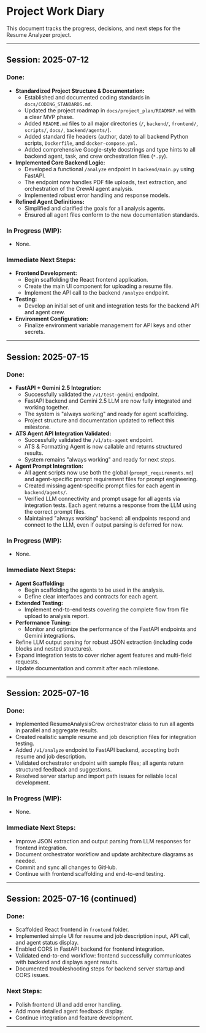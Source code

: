 # Project Work Diary

This document tracks the progress, decisions, and next steps for the Resume Analyzer project.

---

## Session: 2025-07-12

### Done:
- **Standardized Project Structure & Documentation:**
  - Established and documented coding standards in `docs/CODING_STANDARDS.md`.
  - Updated the project roadmap in `docs/project_plan/ROADMAP.md` with a clear MVP phase.
  - Added `README.md` files to all major directories (`/`, `backend/`, `frontend/`, `scripts/`, `docs/`, `backend/agents/`).
  - Added standard file headers (author, date) to all backend Python scripts, `Dockerfile`, and `docker-compose.yml`.
  - Added comprehensive Google-style docstrings and type hints to all backend agent, task, and crew orchestration files (`*.py`).
- **Implemented Core Backend Logic:**
  - Developed a functional `/analyze` endpoint in `backend/main.py` using FastAPI.
  - The endpoint now handles PDF file uploads, text extraction, and orchestration of the CrewAI agent analysis.
  - Implemented robust error handling and response models.
- **Refined Agent Definitions:**
  - Simplified and clarified the goals for all analysis agents.
  - Ensured all agent files conform to the new documentation standards.

### In Progress (WIP):
- None.

### Immediate Next Steps:
- **Frontend Development:**
  - Begin scaffolding the React frontend application.
  - Create the main UI component for uploading a resume file.
  - Implement the API call to the backend `/analyze` endpoint.
- **Testing:**
  - Develop an initial set of unit and integration tests for the backend API and agent crew.
- **Environment Configuration:**
  - Finalize environment variable management for API keys and other secrets.

---

## Session: 2025-07-15

### Done:
- **FastAPI + Gemini 2.5 Integration:**
  - Successfully validated the `/v1/test-gemini` endpoint.
  - FastAPI backend and Gemini 2.5 LLM are now fully integrated and working together.
  - The system is "always working" and ready for agent scaffolding.
  - Project structure and documentation updated to reflect this milestone.
- **ATS Agent API Integration Validated:**
  - Successfully validated the `/v1/ats-agent` endpoint.
  - ATS & Formatting Agent is now callable and returns structured results.
  - System remains "always working" and ready for next steps.
- **Agent Prompt Integration:**
  - All agent scripts now use both the global (`prompt_requirements.md`) and agent-specific prompt requirement files for prompt engineering.
  - Created missing agent-specific prompt files for each agent in `backend/agents/`.
  - Verified LLM connectivity and prompt usage for all agents via integration tests. Each agent returns a response from the LLM using the correct prompt files.
  - Maintained "always working" backend: all endpoints respond and connect to the LLM, even if output parsing is deferred for now.

### In Progress (WIP):
- None.

### Immediate Next Steps:
- **Agent Scaffolding:**
  - Begin scaffolding the agents to be used in the analysis.
  - Define clear interfaces and contracts for each agent.
- **Extended Testing:**
  - Implement end-to-end tests covering the complete flow from file upload to analysis report.
- **Performance Tuning:**
  - Monitor and optimize the performance of the FastAPI endpoints and Gemini integrations.
- Refine LLM output parsing for robust JSON extraction (including code blocks and nested structures).
- Expand integration tests to cover richer agent features and multi-field requests.
- Update documentation and commit after each milestone.

---

## Session: 2025-07-16

### Done:
- Implemented ResumeAnalysisCrew orchestrator class to run all agents in parallel and aggregate results.
- Created realistic sample resume and job description files for integration testing.
- Added `/v1/analyze` endpoint to FastAPI backend, accepting both resume and job description.
- Validated orchestrator endpoint with sample files; all agents return structured feedback and suggestions.
- Resolved server startup and import path issues for reliable local development.

### In Progress (WIP):
- None.

### Immediate Next Steps:
- Improve JSON extraction and output parsing from LLM responses for frontend integration.
- Document orchestrator workflow and update architecture diagrams as needed.
- Commit and sync all changes to GitHub.
- Continue with frontend scaffolding and end-to-end testing.

---

## Session: 2025-07-16 (continued)

### Done:
- Scaffolded React frontend in `frontend` folder.
- Implemented simple UI for resume and job description input, API call, and agent status display.
- Enabled CORS in FastAPI backend for frontend integration.
- Validated end-to-end workflow: frontend successfully communicates with backend and displays agent results.
- Documented troubleshooting steps for backend server startup and CORS issues.

### Next Steps:
- Polish frontend UI and add error handling.
- Add more detailed agent feedback display.
- Continue integration and feature development.

---
